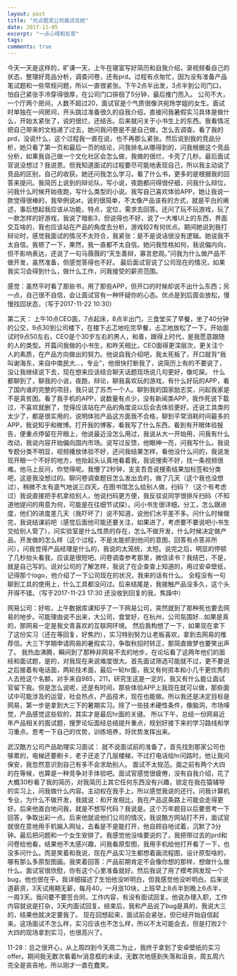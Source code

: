 ```yaml
---
layout: post
title: "光点图灵公司面试总结"
date: 2017-11-05
excerpt: "一点心得和反思"
tags: 
comments: true
---
```


今天一天是这样的，旷课一天，上午在寝室写好简历和自我介绍，录视频看自己的状态，整理好竞品分析，调查问卷，还有prd。过程有点匆忙，因为没有准备产品笔试题和一些常规问题，所以一直很紧张。下午2点半出发，3点半到公司门口，怕自己紧张手冷穿得很厚，在公司门口徘徊了5分钟，最后推门而入。
公司不大，一个厅两个房间，人数不超过20，面试官是个气质很像洪宛玲学姐的女生。面试时单独在一间房间，开头跳过准备很久的自我介绍，直接问我暑假实习具体是做什么，开始太紧张了，说的很烂，还结舌。后来就问关于小书生上的东西。我看情况把自己带来的文档递了过去，她问我问卷是不是自己做，怎么去调查。看了我的prd，没说什么，这个过程我一直在说，也不再那么紧张。然后说到我的竞品分析，她只看了第一页和最后一页的结论，问我排名从哪得到的，问我根据这个竞品分析，如果我自己做一个文化社区会怎么做，我做的很烂，卡壳了几秒。最后面试官说没想过？我说恩。但我知道面试的过程要尽可能地表现自己，所以我主动说了竞品的区别，自己的收获。她还问我怎么学习，看了什么书，更多的是根据我的回答来提问。我简历上说到的辩论队，写小说，夜跑都问得很仔细，问我什么辩位，问我什么时候开始夜跑，写什么类型的小说。我写自己喜欢体验APP，她让我说一款觉得很棒的，我举例说at，说的很简单，不太像产品该有的方式，就是平白的阐述，事后想起我应该从功能，特点，定位，需求去回答。还问了玩不玩游戏，玩了一款怎样的好游戏，我说了暗影3，但说得也不好，说了一大堆UI上的东西，界面交互啥的，我也应该站在产品的角度去分析，游戏较2有何优点。期间她说到我打辩论时，感觉我面试的情况不太符合，我紧张：是不是说话很没有逻辑。她说我不太自信。我顿了一下，果然，我一直都不太自信。她问我性格如何，我说偏内向，但不影响表达，还说了一句马薇薇的“天生善辩，寡言悲观。”问我为什么做产品不做开发，虽然准备，但感觉答得也不好。
最后面试官说了公司现在的情况，如果我实习会得到什么，做什么工作，问我接受的薪资范围。

感觉：虽然平时看了那些书，用了那些APP，但开口的时候却说不出什么东西；另一点，自己很不自信，会让面试官有一种怀疑你的心态。优点是到后面会放松，慢慢找回状态，（写于2017-11-22 10:30）

第二天：
上午10点CEO面，7点起床，8点半出门，三食堂买了早餐，坐了40分钟的公交，9点30到公司楼下，在楼下忐忑地吃完早餐，忐忑地放松了一下。开始面试时9点50左右，CEO是个30岁左右的男人，和善，跟得上时代，是我愿意跟随的人的类型。开篇问我做的小书生，和昨天相比，CEO面得更深层次，更关注个人的素质，在产品方向做出的努力。他说自我介绍吧，我太死板了，开口就背“我叫谢海东，来自中南民大...，专业”，他很快打断我了，说简历上有的不要说了，没让我继续说下去，现在想来应该结合聊天话题现场说几句更好，像坨屎。
什么都聊到了，聊我的小说，夜跑，辩论，聊我喜欢玩的游戏，有什么好玩的APP，看了国内谁的完整的项目，我只说了苏杰一个人。聊到我的国家励志奖，问起我家是不是真贫困。看了我手机的APP，说数量有点少，没有新闻类APP，我作死说下载过，不喜欢就删了，觉得应该站在产品的角度说以后会去体验更好。还说工具类的太少了，都是很实用的，说明体验产品这方面我不合格，聊到平常消耗时间最多的APP，我说知乎和微博。打开我的博客，看我写了什么东西，看到有开眼体验报告，便重点停留在开眼上，他说最近没怎么用过，我说从大一开始用，问我有什么改动，我说内容开始偏向国内市场。说写过反馈，他眼神一亮，问我写什么。我说专题分类不明显，视频播放体验不好，还问我结果怎样。看他没什么问的，我说发现开眼一个不好的地方，他抬起头认真地看着我，我说搜索不好，找一条视频很难。他马上反问，你觉得呢。我懵了2秒钟，支支吾吾说搜索结果加标签和分类吧，这是我没想过的。聊问卷调查题目怎么发出去的，做了几天（这个我也没想过），稍微不太有底气地说三四天。在图书馆怎么给别人做，扫码？（这个有考虑过）我说直接把手机拿给别人，他说扫码更方便，我反驳说同学很排斥扫码（不知道他提问的用意为何，可能是在往细节试探）。问小书生很详细，分工，怎么跟进度，他们的进度差几天（我吓坏了）说不知道，说他们水平差不多。问什么时候做完，我说结课前吧（感觉后面他可能还要关注，如果进了，考虑要不要说吧小书生交给别人管了），问实验室是什么性质的存在，怎么不做开发，什么时候决定做产品，开发做的怎么样（这个过程，不是太能抓到他问的意图，回答有点答非所问），问我觉得产品经理是什么的，我说的太笼统，太短。说完之后，明显的停顿了几秒抬头看我，应该是很短吧。问卷调查参考那里，微信读书？我结巴，不是，就是自己写的。说对公司的了解怎样，我说了在企查查上知道的，用过安卓壁纸，记得那个logo，他介绍了一下公司现在的状况，我来的话有什么。
全程没有一句聊到工具的使用上，什么工具都没问过。后来结尾是，我接触产品没多久，这个头开得不错。（写于2017-11-23 17:30 还没收到回复的我，焦躁中）


网易公司：好啦，上午数据库课知乎了一下网易公司，突然就到了那种死也要去网易的地步。可能理由说不出来，大公司，食堂好，在杭州，公司氛围好...如果是真的，那网易一定是我文青喜欢的互联网环境。
然后我构想了一下，如果现在拿下了这份实习（还在等回复，好焦灼），实习特别努力让老板喜欢，拿到去网易的推荐信。大三下学期申请网易的暑假实习，争取秋招时转正，那简直做梦也要笑出声了。
我热血沸腾，瞬间到了那种非网易不去的地步。在论坛看了这两年他们的面经和面试题，是的，对我现在来说难度很大。首先面试筛选可能就不过，更不要说之后接着有电话面，两轮技术面，最后一轮hr面，我又有何资本和小几千更优秀的人去抢这个名额，对手来自985，211，研究生这是一定的，我又有什么能让面试官留下我。但是怎么说呢，还是有时间，那些体验APP上我现在就可以做，那些面试中可能涉及的运营，社会热点，产品技术，现在也能做。所以我还是决定目标是网易，第一步是拿到大三下的暑期实习。除了一些技术硬性条件，像脑洞，市场嗅觉，产品感觉这些软的，其实才是最后hr面的关键。
所以下午，总结一份网易近年产品相关的面试题，搜罗论坛面经总结提升重点，规划好接下来的学习路线和学习重点。思考一下自己的优势，训练培养，将优势发挥出来。

武汉酷方公司产品助理实习面试：
就不说面试前的准备了，首先找到那家公司也够累的，电梯还要刷卡，老子还走了几层楼梯，不过打电话给hr问路时，他让我问保安，我忽然意识到自己有多不会求助别人。
面试不太规范。面之前有两个大四的在等候，也算是一种竞争对手体验吧。面试官感觉很疲倦，没有自我介绍，花了大概30秒看了我的简历，对我简历上其它任何东西没有兴趣，锁定在我在猿辅导的实习上，问我做什么内容。主动权在我手上，所以感觉我说的还行。问我计算机专业，为什么不做开发，我就说：和开发相比，我在产品这条路上可能会走得更好。后来他直白地问我，就是不想写代码？我说是。这个万年题目以后要思考一下回答，争取出彩一点。后来他就说他们公司的情况，我说酷方网站打不开，面试官就很在意地用手机输入网址，去看是不是能打开，他自顾自地试着，沉默了3分钟。最后把问题和一个女生安排了。我感觉他没啥要说的了，我把带过去的prd和问卷给他看，结果他不太感兴趣，问我看原型图，我用手机给他打开看了一下，也没多问什么。而是笑着和我说，现在产品实习生都想着画流程图，设计原型啥的，哪有那么多原型图画。我笑着回答：产品前期肯定不会像你想的那样，想做什么做什么。面试官很欣慰，你有这个心里准备就好。然后我说了用了模考网发现一个bug，他也很在乎，我详细描述了生怕他没听明白，但我感觉他没听明白。后来说道薪资，3天试用期无薪，每月40，一月涨10块，上班早上8点半到晚上6点半，一周3天。我问要不要签合同，工作内容，有没有面试回复。他说办理入职，工作内容就说是打杂，3天内面试回复。结束后，我和产品说了bug是真的，我说大三的，结果他就决定要我了。
现在回想起来，面试前会紧张，但已经开始自信起来。这场面试不怎么样，实习应该也不怎么样，所以不太可能会去，但是打败2个大四的现场拿到实习，也很高兴了。

11-28：总之很开心，从上周四到今天周二为止，我终于拿到了安卓壁纸的实习offer。期间我无数次看着hr消息框的未读，无数次地感到失落和沮丧，周五周六完全是丧丧地，所以刚才一直在蠢笑。






